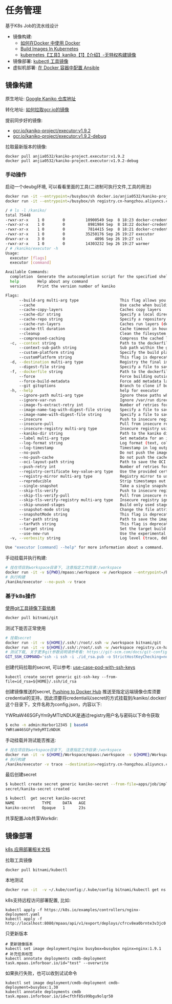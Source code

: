 # 任务管理

基于K8s Job的流水线设计

+ 镜像构建: 
   + [如何在Docker 中使用 Docker](https://www.6hu.cc/archives/78414.html)
   + [Build Images In Kubernetes](https://github.com/GoogleContainerTools/kaniko)
   + [kubernetes【工具】kaniko【1】【介绍】-无特权构建镜像](https://blog.csdn.net/xixihahalelehehe/article/details/121659254)
+ 镜像部署: [kubectl 工具镜像](https://hub.docker.com/r/bitnami/kubectl)
+ 虚拟机部署: [在 Docker 容器中配置 Ansible](https://learn.microsoft.com/zh-cn/azure/developer/ansible/configure-in-docker-container?tabs=azure-cli)

## 镜像构建

原生地址:
[Google Kaniko 仓库地址](https://console.cloud.google.com/gcr/images/kaniko-project/GLOBAL/executor)

转化地址:
[如何拉取gcr.io的镜像](https://github.com/anjia0532/gcr.io_mirror/search?p=1&q=kaniko&type=issues)

提前同步好的镜像:
+ [gcr.io/kaniko-project/executor:v1.9.2](https://github.com/anjia0532/gcr.io_mirror/issues/2407)
+ [gcr.io/kaniko-project/executor:v1.9.2-debug](https://github.com/anjia0532/gcr.io_mirror/issues/2408)

拉取最新版本的镜像:
```
docker pull anjia0532/kaniko-project.executor:v1.9.2
docker pull anjia0532/kaniko-project.executor:v1.9.2-debug
```

### 手动操作

启动一个deubg环境, 可以看看里面的工具(二进制可执行文件,工具的用法)
```sh
docker run -it --entrypoint=/busybox/sh docker.io/anjia0532/kaniko-project.executor:v1.9.2-debug
docker run -it --entrypoint=/busybox/sh registry.cn-hangzhou.aliyuncs.com/godev/kaniko-project.executor:v1.9.2-debug

/ # ls -l /kaniko/
total 75448
-rwxr-xr-x    1 0        0         10900549 Sep  8 18:23 docker-credential-acr-env
-rwxr-xr-x    1 0        0          8981984 Sep  8 18:22 docker-credential-ecr-login
-rwxr-xr-x    1 0        0          7814415 Sep  8 18:21 docker-credential-gcr
-rwxr-xr-x    1 0        0         35250176 Sep 26 19:27 executor
drwxr-xr-x    3 0        0             4096 Sep 26 19:27 ssl
-rwxr-xr-x    1 0        0         14303232 Sep 26 19:27 warmer
/ # /kaniko/executor -h
Usage:
  executor [flags]
  executor [command]

Available Commands:
  completion  Generate the autocompletion script for the specified shell
  help        Help about any command
  version     Print the version number of kaniko

Flags:
      --build-arg multi-arg type                  This flag allows you to pass in ARG values at build time. Set it repeatedly for multiple values.
      --cache                                     Use cache when building image
      --cache-copy-layers                         Caches copy layers
      --cache-dir string                          Specify a local directory to use as a cache. (default "/cache")
      --cache-repo string                         Specify a repository to use as a cache, otherwise one will be inferred from the destination provided
      --cache-run-layers                          Caches run layers (default true)
      --cache-ttl duration                        Cache timeout in hours. Defaults to two weeks. (default 336h0m0s)
      --cleanup                                   Clean the filesystem at the end
      --compressed-caching                        Compress the cached layers. Decreases build time, but increases memory usage. (default true)
  -c, --context string                            Path to the dockerfile build context. (default "/workspace/")
      --context-sub-path string                   Sub path within the given context.
      --custom-platform string                    Specify the build platform if different from the current host
      --customPlatform string                     This flag is deprecated. Please use '--custom-platform'.
  -d, --destination multi-arg type                Registry the final image should be pushed to. Set it repeatedly for multiple destinations.
      --digest-file string                        Specify a file to save the digest of the built image to.
  -f, --dockerfile string                         Path to the dockerfile to be built. (default "Dockerfile")
      --force                                     Force building outside of a container
      --force-build-metadata                      Force add metadata layers to build image
      --git gitoptions                            Branch to clone if build context is a git repository (default branch=,single-branch=false,recurse-submodules=false)
  -h, --help                                      help for executor
      --ignore-path multi-arg type                Ignore these paths when taking a snapshot. Set it repeatedly for multiple paths.
      --ignore-var-run                            Ignore /var/run directory when taking image snapshot. Set it to false to preserve /var/run/ in destination image. (default true)
      --image-fs-extract-retry int                Number of retries for image FS extraction
      --image-name-tag-with-digest-file string    Specify a file to save the image name w/ image tag w/ digest of the built image to.
      --image-name-with-digest-file string        Specify a file to save the image name w/ digest of the built image to.
      --insecure                                  Push to insecure registry using plain HTTP
      --insecure-pull                             Pull from insecure registry using plain HTTP
      --insecure-registry multi-arg type          Insecure registry using plain HTTP to push and pull. Set it repeatedly for multiple registries.
      --kaniko-dir string                         Path to the kaniko directory, this takes precedence over the KANIKO_DIR environment variable. (default "/kaniko")
      --label multi-arg type                      Set metadata for an image. Set it repeatedly for multiple labels.
      --log-format string                         Log format (text, color, json) (default "color")
      --log-timestamp                             Timestamp in log output
      --no-push                                   Do not push the image to the registry
      --no-push-cache                             Do not push the cache layers to the registry
      --oci-layout-path string                    Path to save the OCI image layout of the built image.
      --push-retry int                            Number of retries for the push operation
      --registry-certificate key-value-arg type   Use the provided certificate for TLS communication with the given registry. Expected format is 'my.registry.url=/path/to/the/server/certificate'.
      --registry-mirror multi-arg type            Registry mirror to use as pull-through cache instead of docker.io. Set it repeatedly for multiple mirrors.
      --reproducible                              Strip timestamps out of the image to make it reproducible
      --single-snapshot                           Take a single snapshot at the end of the build.
      --skip-tls-verify                           Push to insecure registry ignoring TLS verify
      --skip-tls-verify-pull                      Pull from insecure registry ignoring TLS verify
      --skip-tls-verify-registry multi-arg type   Insecure registry ignoring TLS verify to push and pull. Set it repeatedly for multiple registries.
      --skip-unused-stages                        Build only used stages if defined to true. Otherwise it builds by default all stages, even the unnecessaries ones until it reaches the target stage / end of Dockerfile
      --snapshot-mode string                      Change the file attributes inspected during snapshotting (default "full")
      --snapshotMode string                       This flag is deprecated. Please use '--snapshot-mode'.
      --tar-path string                           Path to save the image in as a tarball instead of pushing
      --tarPath string                            This flag is deprecated. Please use '--tar-path'.
      --target string                             Set the target build stage to build
      --use-new-run                               Use the experimental run implementation for detecting changes without requiring file system snapshots.
  -v, --verbosity string                          Log level (trace, debug, info, warn, error, fatal, panic) (default "info")

Use "executor [command] --help" for more information about a command.
```

手动挂载并执行构建:
```sh
# 挂在项目到workspace目录下, 注意指定工作目录:/workspace
docker run -it -v ${PWD}/mpaas:/workspace -w /workspace --entrypoint=/busybox/sh docker.io/anjia0532/kaniko-project.executor:v1.9.2-debug
# 执行构建
/kaniko/executor --no-push -v trace
```

### 基于k8s操作

[使用git工具镜像下载依赖](https://hub.docker.com/r/bitnami/git)
```sh
docker pull bitnami/git
```

测试下能否正常使用
```sh
# 挂载secret
docker run -it -v ${HOME}/.ssh/:/root/.ssh -w /workspace bitnami/git
docker run -it -v ${HOME}/.ssh/:/root/.ssh -w /workspace registry.cn-hangzhou.aliyuncs.com/godev/git:2.39.2
# 测试下载, 关于更多git参数说明请参考看: https://git-scm.com/docs/git-config
GIT_SSH_COMMAND='ssh -i ssh -i ./id_rsa.pub -o StrictHostKeyChecking=no'  git clone git@github.com:infraboard/mpaas.git src  --single-branch --branch=master
```

创建代码拉取的secret, 可以参考: [use-case-pod-with-ssh-keys](https://kubernetes.io/zh-cn/docs/concepts/configuration/secret/#use-case-pod-with-ssh-keys)
```
kubectl create secret generic git-ssh-key --from-file=id_rsa=${HOME}/.ssh/id_rsa
```

创建镜像推送的secret, [Pushing to Docker Hub](https://github.com/GoogleContainerTools/kaniko#pushing-to-docker-hub) 推送至指定远端镜像仓库须要credential的支持，因此须要将credential以secret的方式挂载到/kaniko/.docker/这个目录下，文件名称为config.json，内容以下:
[](./impl/test/kaniko_config_example.json)

YWRtaW46SGFyYm9yMTIzNDUK是通过registry用户名与密码以下命令获取
```sh
$ echo -n admin:Harbor12345 | base64
YWRtaW46SGFyYm9yMTIzNDUK
```

手动挂载并测试能否推送:
```sh
# 挂在项目到workspace目录下, 注意指定工作目录:/workspace
docker run -it -v ${HOME}/Workspace/mpaas:/workspace -v ${HOME}/Workspace/mpaas/apps/job/impl/test/kaniko_config.json:/kaniko/.docker/config.json -w /workspace --entrypoint=/busybox/sh docker.io/anjia0532/kaniko-project.executor:v1.9.2-debug
# 执行构建
/kaniko/executor -v trace --destination=registry.cn-hangzhou.aliyuncs.com/infraboard/mpaas:v0.0.0
```

最后创建secret
```sh
$ kubectl create secret generic kaniko-secret --from-file=apps/job/impl/test/config.json
secret/kaniko-secret created

$ kubectl  get secret kaniko-secret
NAME            TYPE     DATA   AGE
kaniko-secret   Opaque   1      23s
```

共享配置Job共享Workdir: 
[](./impl/test/build.yml)



## 镜像部署

[k8s 应用部署相关文档](https://kubernetes.io/docs/concepts/workloads/controllers/)

拉取工具镜像
```
docker pull bitnami/kubectl
```

本地测试
```sh
docker run -it  -v ~/.kube/config:/.kube/config bitnami/kubectl get ns
```

k8s支持远程访问部署配置, 比如:
```
kubectl apply -f https://k8s.io/examples/controllers/nginx-deployment.yaml
kubectl apply -f http://localhost:8080/mpaas/api/v1/export/deploys/cfrcv8ea0brnte3v3jc0
```

只更新版本
```
# 更新镜像版本
kubectl set image deployment/nginx busybox=busybox nginx=nginx:1.9.1
# 补充任务标签
kubectl annotate deployments cmdb-deployment task.mpaas.inforboar.io/id="test" --overwrite
```

如果执行失败，也可以收到试试命令
```
kubectl set image deployment/cmdb-deployment cmdb-deployment=busybox:1.30
kubectl annotate deployments cmdb task.mpaas.inforboar.io/id=cfthf85s99bgu9olqr50
```

